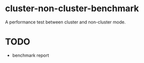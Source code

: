 # cluster-non-cluster-benchmark

A performance test between cluster and non-cluster mode.

# TODO

- benchmark report
